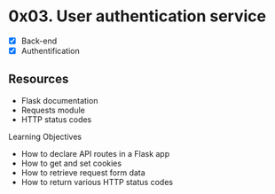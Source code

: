 # 0x03. User authentication service
- [x] Back-end
- [x] Authentification

## Resources
- Flask documentation
- Requests module
- HTTP status codes

Learning Objectives
- How to declare API routes in a Flask app
- How to get and set cookies
- How to retrieve request form data
- How to return various HTTP status codes
